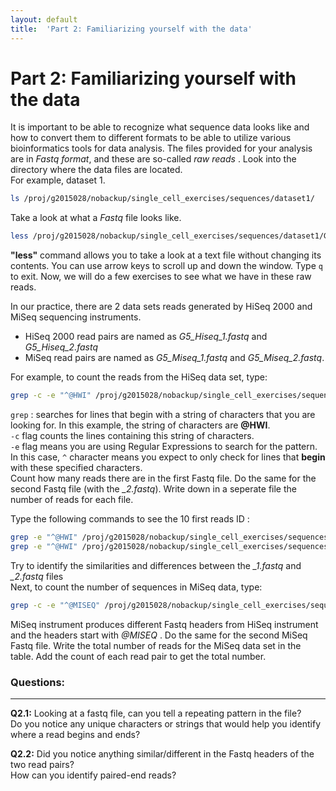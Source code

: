 ```yaml
---
layout: default
title:  'Part 2: Familiarizing yourself with the data'
---
```


# Part 2: Familiarizing yourself with the data

It is important to be able to recognize what sequence data looks like and how to convert them to different formats to be able to utilize various bioinformatics tools for data analysis. 
The files provided for your analysis are in _Fastq format_, and these are so-called _raw reads_&nbsp;. 
Look into the directory where the data files are located.  
For example, dataset 1.

```sh
ls /proj/g2015028/nobackup/single_cell_exercises/sequences/dataset1/
```

Take a look at what a _Fastq_ file looks like.

```sh
less /proj/g2015028/nobackup/single_cell_exercises/sequences/dataset1/G5_Hiseq_1.fastq
```

**"less"** command allows you to take a look at a text file without changing its contents. 
You can use arrow keys to scroll up and down the window. Type ```q``` to exit. 
Now, we will do a few exercises to see what we have in these raw reads. 
<!--- Illumina produces paired-end reads that always come in pairs and have the same number of reads in each pair. -->
In our practice, there are 2 data sets reads generated by HiSeq 2000 and MiSeq sequencing instruments. 

* HiSeq 2000 read pairs are named as *G5_Hiseq_1.fastq* and *G5_Hiseq_2.fastq*  
* MiSeq read pairs are named as *G5_Miseq_1.fastq* and *G5_Miseq_2.fastq*.  

For example, to count the reads from the HiSeq data set, type:

```sh
grep -c -e "^@HWI" /proj/g2015028/nobackup/single_cell_exercises/sequences/dataset1/G5_Hiseq_1.fastq
```

```grep``` : searches for lines that begin with a string of characters that you are looking for. In this example, the string of characters are __@HWI__.  
```-c``` flag counts the lines containing this string of characters.  
```-e``` flag means you are using Regular Expressions to search for the pattern.  
In this case, ```^``` character means you expect to only check for lines that __begin__ with these specified characters.  
Count how many reads there are in the first Fastq file. Do the same for the second Fastq file (with the *_2.fastq*). 
Write down in a seperate file the number of reads for each file.  

<!--- Can you notice any differences in the read pair file?  -->
Type the following commands to see the 10 first reads ID :

```sh
grep -e "^@HWI" /proj/g2015028/nobackup/single_cell_exercises/sequences/dataset1/G5_Hiseq_1.fastq | head
grep -e "^@HWI" /proj/g2015028/nobackup/single_cell_exercises/sequences/dataset1/G5_Hiseq_2.fastq | head
```

Try to identify the similarities and differences between the *_1.fastq* and *_2.fastq* files  
Next, to count the number of sequences in MiSeq data, type:

```sh
grep -c -e "^@MISEQ" /proj/g2015028/nobackup/single_cell_exercises/sequences/dataset2/G5_Miseq_1.fastq
```

MiSeq instrument produces different Fastq headers from HiSeq instrument and the headers start with _@MISEQ_ . 
Do the same for the second MiSeq Fastq file. Write the total number of reads for the MiSeq data set in the table. 
Add the count of each read pair to get the total number.

### Questions:
---

__Q2.1:__ Looking at a fastq file, can you tell a repeating pattern in the file?  
Do you notice any unique characters or strings that would help you identify where a read begins and ends?  

__Q2.2:__ Did you notice anything similar/different in the Fastq headers of the two read pairs?   
How can you identify paired-end reads?  



<!---

__Q2.3:__ (BONUS) Did you see where the actual DNA sequences are? Can you count how long the DNA sequences are?  
A quick example command to count the length of a DNA sequence:

```sh
echo "ACGTACGT" | awk '{print length($1)}'
head -n4  /proj/g2015028/nobackup/single_cell_exercises/sequences/dataset2/G5_Miseq_1.fastq | sed -n 2p | awk '{print length($1)}'
```

-->
